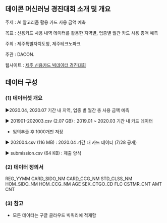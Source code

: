 ## 데이콘 머신러닝 경진대회 소개 및 개요

주제 : AI 알고리즘 활용 카드 사용 금액 예측


목표 :  신용카드 사용 내역 데이터를 활용한 지역별, 업종별 월간 카드 사용 총액 예측



주최 : 제주특별자치도청, 제주테크노파크

주관 : DACON. 


웹사이트 : [제주 신용카드 빅데이터 경진대회](https://dacon.io/competitions/official/235615/overview/)


## 데이터 구성 
### (1) 데이터셋 개요 
▶2020.04, 2020.07 기간 내 지역, 업종 별 월간 총 사용 금액 예측



▶ 201901-202003.csv (2.07 GB) : 2019.01 ~ 2020.03 기간 내 카드 데이터

* 임의추출 후 1000개만 저장 



▶ 202004.csv (116 MB) : 2020.04 기간 내 카드 데이터 (7/28 공개)



▶ submission.csv (64 KB) : 제출 양식

### (2) 데이터 정의서

REG_YYMM
CARD_SIDO_NM
CARD_CCG_NM
STD_CLSS_NM
HOM_SIDO_NM
HOM_CCG_NM
AGE
SEX_CTGO_CD
FLC
CSTMR_CNT
AMT
CNT

### (3) 참고
- 모든 데이터는 구글 클라우드 빅쿼리에 적재함 
```
```

